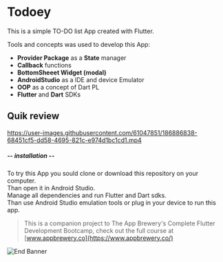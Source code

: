 # **Todoey**
This is a simple TO-DO list App created with Flutter.

Tools and concepts was used to develop this App:

- **Provider Package** as a **State** manager
- **Callback** functions
- **BottomSheeet Widget (modal)**
- **AndroidStudio** as a IDE and device Emulator
- **OOP** as a concept of Dart PL
- **Flutter** and **Dart** SDKs

## Quik review

https://user-images.githubusercontent.com/61047851/186886838-68451cf5-dd58-4695-821c-e974d1bc1cd1.mp4


##### -- installation --
To try this App you sould clone or download this repository on your computer.                                                        
Than open it in Android Studio.                                                        
Manage all dependencies and run Flutter and Dart sdks.                                                        
Than use Android Studio emulation tools or plug in your device to run this app.                                                       
                                                                                                              
>This is a companion project to The App Brewery's Complete Flutter Development Bootcamp, check out the full course at [www.appbrewery.co](https://www.appbrewery.co/)

![End Banner](https://github.com/londonappbrewery/Images/blob/master/readme-end-banner.png)
